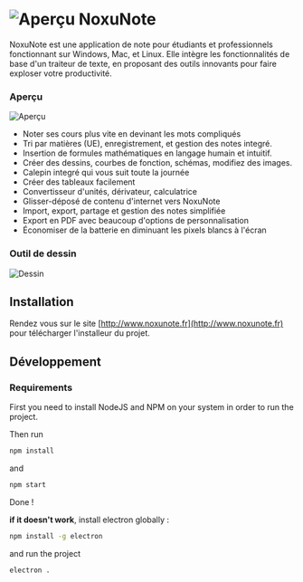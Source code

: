 # ![Aperçu](http://noxunote.fr/prototype/assets/img/site-footer-logo.png) NoxuNote

NoxuNote est une application de note pour étudiants et professionnels fonctionnant sur Windows, Mac, et Linux. Elle intègre les fonctionnalités de base d'un traiteur de texte, en proposant des outils innovants pour faire exploser votre productivité.

### Aperçu
![Aperçu](http://noxunote.fr/prototype/assets/img/2.gif)

- Noter ses cours plus vite en devinant les mots compliqués
- Tri par matières (UE), enregistrement, et gestion des notes integré.
- Insertion de formules mathématiques en langage humain et intuitif.
- Créer des dessins, courbes de fonction, schémas, modifiez des images.
- Calepin integré qui vous suit toute la journée
- Créer des tableaux facilement
- Convertisseur d'unités, dérivateur, calculatrice
- Glisser-déposé de contenu d'internet vers NoxuNote
- Import, export, partage et gestion des notes simplifiée
- Export en PDF avec beaucoup d'options de personnalisation
- Économiser de la batterie en diminuant les pixels blancs à l'écran

### Outil de dessin
![Dessin](http://noxunote.fr/prototype/assets/img/weprefear.gif)

## Installation

Rendez vous sur le site [http://www.noxunote.fr](http://www.noxunote.fr) pour télécharger l'installeur du projet.

## Développement

### Requirements
First you need to install NodeJS and NPM on your system in order to run the project.

Then run
```bash
npm install
```
and
```bash
npm start
```
Done !

**if it doesn't work**, install electron globally :
```bash
npm install -g electron
```
and run the project
```bash
electron .
```
